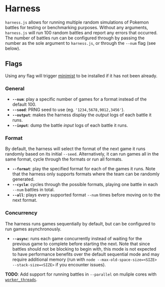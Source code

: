 # Harness

`harness.js` allows for running multiple random simulations of Pokemon battles
for testing or benchmarking purposes. Without any arguments, `harness.js` will
run 100 random battles and report any errors that occurred. The number of
battles run can be configured through by passing the number as the sole argument
to `harness.js`, or through the `--num` flag (see below).

## Flags

Using any flag will trigger [minimist](https://github.com/substack/minimist) to
be installed if it has not been already.

### General

-   **`--num`**: play a specific number of games for a format instead of the
    default 100.
-   **`--seed`**: PRNG seed to use (eg. `'1234,5678,9012,3456'`).
-   **`--output`**: makes the harness display the _output_ logs of each battle
    it runs.
-   **`--input`**: dump the battle _input_ logs of each battle it runs.

### Format

By default, the harness will select the format of the next game it runs randomly
based on its initial `--seed`. Alternatively, it can run games all in the same
format, cycle through the formats or run all formats.

-   **`--format`**: play the specified format for each of the games it runs.
    Note that the harness only supports formats where the team can be randomly
    generated.
-   **`--cycle`**: cycles through the possible formats, playing one battle in
    each `--num` battles in total.
-   **`--all`**: plays every supported format `--num` times before moving on to
    the next format.

### Concurrency

The harness runs games sequentially by default, but can be configured to run
games asynchronously.

-   **`--async`**: runs each game concurrently instead of waiting for the
    previous game to complete before starting the next. Note that since battles
    should not be blocking to begin with, this mode is not expected to have
    performance benefits over the default sequential mode and may require
    additional memory (run with `node --max-old-space-size=<SIZE>
    --stack-size=<SIZE>` if you encounter issues).

**TODO**: Add support for running battles in `--parallel` on muliple cores with
[`worker_threads`](https://nodejs.org/api/worker_threads.html).
